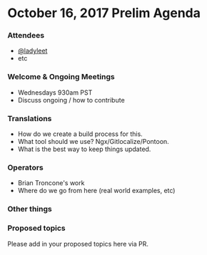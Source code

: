 # October 16, 2017 Prelim Agenda

### Attendees

* [@ladyleet](http://github.com/ladyleet)
* etc

### Welcome & Ongoing Meetings

* Wednesdays 930am PST
* Discuss ongoing / how to contribute

### Translations

* How do we create a build process for this.
* What tool should we use? Ngx/Gitlocalize/Pontoon.
* What is the best way to keep things updated.

### Operators

* Brian Troncone's work
* Where do we go from here (real world examples, etc)

### Other things

### Proposed topics

Please add in your proposed topics here via PR.


 
